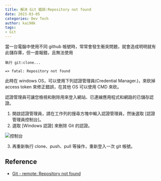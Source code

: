 ```yaml
---
title: 解決 Git 錯誤:Repository not found
date: 2023-03-05    
categories: Dev Tech
author: kai98k
tags:
- Git
---
```


當一台電腦中使用不同 github 帳號時，常常會發生衝突問題，就會造成明明就有此儲存庫，但一直報錯，且無法使用

```
執行 git:clone...

=> fatal: Repository not found
```

此時在 windows OS，可以使用下列認證管理員(Credential Manager.)，來砍掉 access token 來修正錯誤，在其他 OS 可以使用 CMD 來砍。

認證管理員可讓您檢視和刪除用來登入網站、已連線應用程式和網路的已儲存認證。

1. 開啟認證管理員，請在工作列的搜尋方塊中輸入認證管理員，然後選取 [認證管理員控制台]。
2. 選取 [Windows 認證] 來刪除 Git 的認證。

![控制台](https://i.imgur.com/6zCMAl0.png)

3. 再重新執行 clone、push、pull 等操作，重新登入一次 git 帳號。

## Reference
- [Git - remote: Repository not found](https://stackoverflow.com/questions/37813568/git-remote-repository-not-found)